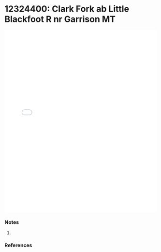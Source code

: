 # 12324400: Clark Fork ab Little Blackfoot R nr Garrison MT

<iframe src="/distribution_estimation/_static/stations/12324400_fdc.html" width="100%" height="600" frameborder="0"></iframe>

### Notes
1. 

### References

